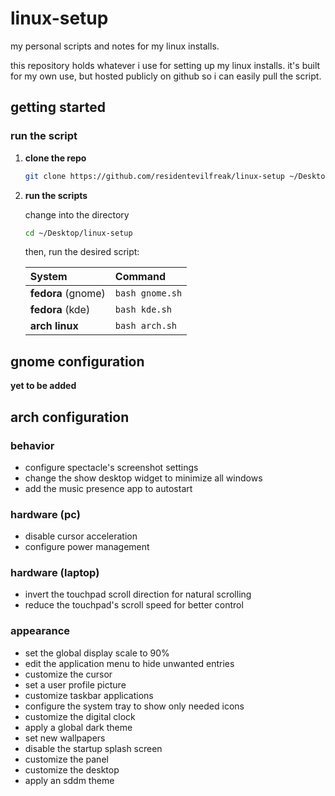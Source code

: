 # linux-setup

my personal scripts and notes for my linux installs.

this repository holds whatever i use for setting up my linux installs. it's built for my own use, but hosted publicly on github so i can easily pull the script.

## getting started

### run the script

1.  **clone the repo**

    ```bash
    git clone https://github.com/residentevilfreak/linux-setup ~/Desktop/linux-setup
    ```

2.  **run the scripts**

    change into the directory

    ```bash
    cd ~/Desktop/linux-setup
    ```

    then, run the desired script:

    | System | Command |
    | :--- | :--- |
    | **fedora** (gnome) | `bash gnome.sh` |
    | **fedora** (kde) | `bash kde.sh` |
    | **arch linux** | `bash arch.sh` 
   
## gnome configuration

**yet to be added**

## arch configuration

### behavior
- configure spectacle's screenshot settings
- change the show desktop widget to minimize all windows
- add the music presence app to autostart

### hardware (pc)
- disable cursor acceleration
- configure power management

### hardware (laptop)
- invert the touchpad scroll direction for natural scrolling
- reduce the touchpad's scroll speed for better control

### appearance
- set the global display scale to 90%
- edit the application menu to hide unwanted entries
- customize the cursor
- set a user profile picture
- customize taskbar applications
- configure the system tray to show only needed icons
- customize the digital clock
- apply a global dark theme
- set new wallpapers
- disable the startup splash screen
- customize the panel
- customize the desktop
- apply an sddm theme
